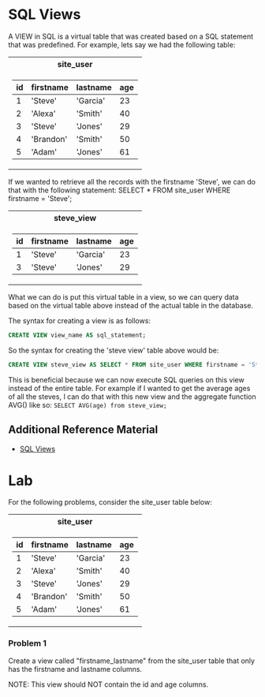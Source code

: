 # SQL Views
A VIEW in SQL is a virtual table that was created based on a SQL statement 
that was predefined. For example, lets say we had the following table:

<table><tr><th> site_user </th></tr><tr><td>

|   id  |     firstname        |        lastname        |   age   |
| ----- | ------------------ | ---------------------- | ---- |
|1      |'Steve'               |'Garcia'                |23       |
|2      |'Alexa'               |'Smith'                 |40       |
|3      |'Steve'               |'Jones'                 |29       |
|4      |'Brandon'             |'Smith'                 |50       |
|5      |'Adam'                |'Jones'                 |61       |

</td></tr></table>

If we wanted to retrieve all the records with the firstname 'Steve', we 
can do that with the following statement: SELECT * FROM site_user WHERE 
firstname = 'Steve';

<table><tr><th> steve_view </th></tr><tr><td>

|   id  |   firstname    |    lastname    | age   |
| ----- | -----------  | ---------- |-------|
| 1   | 'Steve'         | 'Garcia'  | 23    |
| 3   | 'Steve'        |  'Jones'    | 29    |

</td></tr></table>

What we can do is put this virtual table in a view, so we can query data 
based on the virtual table above instead of the actual table in the 
database.

The syntax for creating a view is as follows:
```SQL
CREATE VIEW view_name AS sql_statement;
```

So the syntax for creating the 'steve view' table above would be:
```SQL
CREATE VIEW steve_view AS SELECT * FROM site_user WHERE firstname = 'Steve';
```
This is beneficial because we can now execute SQL queries on this view 
instead of the entire table. For example if I wanted to get the average 
ages of all the steves, I can do that with this new view and the 
aggregate function AVG() like so: `SELECT AVG(age) from steve_view;`

## Additional Reference Material
 - [SQL Views](https://www.w3schools.com/sql/sql_view.asp)

# Lab
For the following problems, consider the site_user table below:
<table><tr><th> site_user </th></tr><tr><td>

|   id  |     firstname        |        lastname        |   age   |
| ----- | ------------------ | ---------------------- | ---- |
|1      |'Steve'               |'Garcia'                |23       |
|2      |'Alexa'               |'Smith'                 |40       |
|3      |'Steve'               |'Jones'                 |29       |
|4      |'Brandon'             |'Smith'                 |50       |
|5      |'Adam'                |'Jones'                 |61       |

</td></tr></table>

### Problem 1
Create a view called "firstname_lastname" from the site_user table
that only has the firstname and lastname columns.

NOTE: This view should NOT contain the id and age columns.
